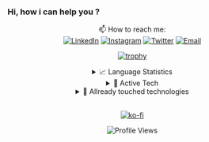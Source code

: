 ### Hi, how i can help you ?
<!-- 
- 🦾 Mainly Work
  - Mobile
  - WebServices
  - Legacy Sys. Integrations
  - Data Integrations
  - CI/CD


- 👯 I’m looking to collaborate on:

  - Nodejs, Dart/Flutter and Typescript projects

- ⚡ Experiences with:
  - Legacy Systems
  - Building Restful APIs
  - Integration betwen desktop legacy system and service APIs 
  - Queue's
  - Flutter APPs with real-time comunication. 
-->
<div align="center">
  
  
📫 How to reach me:</br>
<a href="https://www.linkedin.com/in/vinicioslc" target="_blank"><img src="https://img.shields.io/badge/LinkedIn-%230077B5.svg?&style=flat-square&logo=linkedin&logoColor=white" alt="LinkedIn"></a>
<a href="https://www.instagram.com/vinicioslc" target="_blank"><img src="https://img.shields.io/badge/Instagram-%23E4405F.svg?&style=flat-square&logo=instagram&logoColor=white" alt="Instagram"></a>
<a href="https://twitter.com/vinicioslc" target="_blank"><img src="https://img.shields.io/badge/Twitter-%2303A9F4.svg?&style=flat-square&logo=twitter&logoColor=white" alt="Twitter"></a>
[![Email](https://img.shields.io/badge/Outlook-%230077B5.svg?&style=flat-square&logo=microsoftoutlook&logoColor=white)](mailto:vinicioslc@outlook.com)
  
</div>

<!-- <hr>

<h3>Language Statistics (Only Public Repos)</h3>

<center>
    <table align="center">
      <tr
          <td>
            <img width="400px" align="center" src="https://github-readme-stats.vercel.app/api/top-langs/?username=vinicioslc&hide=css,html,rich%20text%20format&layout=compact&count_private=true&hide_border=true" />               
          </td>
      </tr>  
    </table>
</center> -->

<div align="center">
  
[![trophy](https://github-profile-trophy.vercel.app/?username=vinicioslc&theme=nord&column=4&no-frame=true&margin-w=10&margin-h=10)](https://github.com/ryo-ma/github-profile-trophy)

  <details>
  <summary>📈 Language Statistics</summary>
  
  <img
  src="https://cr-skills-chart-widget.azurewebsites.net/api/api?username=vinicioslc"
/>
  
</details>
</div>

<!-- 
[![@vinicioslc's Holopin board](https://holopin.me/vinicioslc)](https://holopin.io/@vinicioslc)

 -->
<!--

https://www.linkedin.com/vinicioslc

-->

<div align="center">

  <details>
  <summary>📎 Active Tech </summary>
  
![Vue.js](https://img.shields.io/badge/vuejs-%2335495e.svg?style=for-the-badge&logo=vuedotjs&logoColor=%234FC08D)
![AdonisJS 4 & 5](https://img.shields.io/badge/AdonisJS%204&5-470137?style=for-the-badge&logo=adonisjs&logoColor=#FF61F6)
![NodeJS](https://img.shields.io/badge/node.js-6DA55F?style=for-the-badge&logo=node.js&logoColor=white)
![Docker](https://img.shields.io/badge/docker-%230db7ed.svg?style=for-the-badge&logo=docker&logoColor=white)
![Nginx](https://img.shields.io/badge/nginx-%23009639.svg?style=for-the-badge&logo=nginx&logoColor=white)
![MariaDB](https://img.shields.io/badge/MariaDB-003545?style=for-the-badge&logo=mariadb&logoColor=white)
![DigitalOcean](https://img.shields.io/badge/DigitalOcean-%230167ff.svg?style=for-the-badge&logo=digitalOcean&logoColor=white)

</details>
    
<div align="center">

  <details>
  <summary>📎 Allready touched technologies </summary>
    
![C#](https://img.shields.io/badge/c%23-%23239120.svg?style=for-the-badge&logo=c-sharp&logoColor=white)
![Dart](https://img.shields.io/badge/dart-%230175C2.svg?style=for-the-badge&logo=dart&logoColor=white)
![Elixir](https://img.shields.io/badge/elixir-%234B275F.svg?style=for-the-badge&logo=elixir&logoColor=white)
![JavaScript](https://img.shields.io/badge/javascript-%23323330.svg?style=for-the-badge&logo=javascript&logoColor=%23F7DF1E)
![TypeScript](https://img.shields.io/badge/typescript-%23007ACC.svg?style=for-the-badge&logo=typescript&logoColor=white)
![Vue.js](https://img.shields.io/badge/vuejs-%2335495e.svg?style=for-the-badge&logo=vuedotjs&logoColor=%234FC08D)
![Xamarin](https://img.shields.io/badge/-Xamarin-E10098?style=for-the-badge&logo=xamarin&logoColor=white)
![Unity3D](https://img.shields.io/badge/Unity3D-%23000000.svg?style=for-the-badge&logo=unity&logoColor=white)
![NodeJS](https://img.shields.io/badge/node.js-6DA55F?style=for-the-badge&logo=node.js&logoColor=white)
![Flutter](https://img.shields.io/badge/Flutter-%2302569B.svg?style=for-the-badge&logo=Flutter&logoColor=white)
![AdonisJS 4 & 5](https://img.shields.io/badge/AdonisJS%204&5-470137?style=for-the-badge&logo=adonisjs&logoColor=#FF61F6)
![Play Store](https://img.shields.io/badge/Google_Play_Publish-414141?style=for-the-badge&logo=google-play&logoColor=white)
![ExpressJS](https://img.shields.io/badge/ExpressJS-%23323330.svg?style=for-the-badge&logo=ExpressJS&logoColor=%23F7DF1E)
![App Store](https://img.shields.io/badge/App_Store_Publish-0D96F6?style=for-the-badge&logo=app-store&logoColor=white)
![Jest](https://img.shields.io/badge/-jest-%23C21325?style=for-the-badge&logo=jest&logoColor=white)
![Japa](https://img.shields.io/badge/-japa-%23C21325?style=for-the-badge&logo=japa&logoColor=white)
![Cypress](https://img.shields.io/badge/-cypress-%23E5E5E5?style=for-the-badge&logo=cypress&logoColor=058a5e)
![Playwright](https://img.shields.io/badge/-playwright-%23E5E5E5?style=for-the-badge&logo=playwright&logoColor=058a5e)
![GitHub Actions](https://img.shields.io/badge/githubactions-%23161616.svg?style=for-the-badge&logo=githubactions&logoColor=white)
![Cloudflare](https://img.shields.io/badge/Cloudflare-F38020?style=for-the-badge&logo=Cloudflare&logoColor=white)
![DigitalOcean](https://img.shields.io/badge/DigitalOcean-%230167ff.svg?style=for-the-badge&logo=digitalOcean&logoColor=white)
![Docker](https://img.shields.io/badge/docker-%230db7ed.svg?style=for-the-badge&logo=docker&logoColor=white)
![GitLab](https://img.shields.io/badge/gitlab-%23181717.svg?style=for-the-badge&logo=gitlab&logoColor=white)
![Bitbucket](https://img.shields.io/badge/bitbucket-%230047B3.svg?style=for-the-badge&logo=bitbucket&logoColor=white)
![RabbitMQ](https://img.shields.io/badge/rabbitmq-%23F5792A.svg?style=for-the-badge&logo=rabbitmq&logoColor=white)
![Nginx](https://img.shields.io/badge/nginx-%23009639.svg?style=for-the-badge&logo=nginx&logoColor=white)
![MariaDB](https://img.shields.io/badge/MariaDB-003545?style=for-the-badge&logo=mariadb&logoColor=white)
![Redis](https://img.shields.io/badge/redis-%23DD0031.svg?style=for-the-badge&logo=redis&logoColor=white)
![Ubuntu](https://img.shields.io/badge/Ubuntu-E95420?style=for-the-badge&logo=ubuntu&logoColor=white)
![Mac OS](https://img.shields.io/badge/mac%20os-000000?style=for-the-badge&logo=macos&logoColor=F0F0F0)
![Android](https://img.shields.io/badge/Android-3DDC84?style=for-the-badge&logo=android&logoColor=white)
![Windows](https://img.shields.io/badge/Windows-0078D6?style=for-the-badge&logo=windows&logoColor=white)
![Windows 95](https://img.shields.io/badge/Windows%2095-008484?style=for-the-badge&logo=windows95&logoColor=white)
![Windows XP](https://img.shields.io/badge/Windows%20xp-003399?style=for-the-badge&logo=windowsxp&logoColor=white)
</details>

</div>


<div align="center">
 <br>

  [![ko-fi](https://ko-fi.com/img/githubbutton_sm.svg)](https://ko-fi.com/K3K424BR8)
</div>

![Profile Views](https://visitor-badge.laobi.icu/badge?page_id=vinicioslc)
